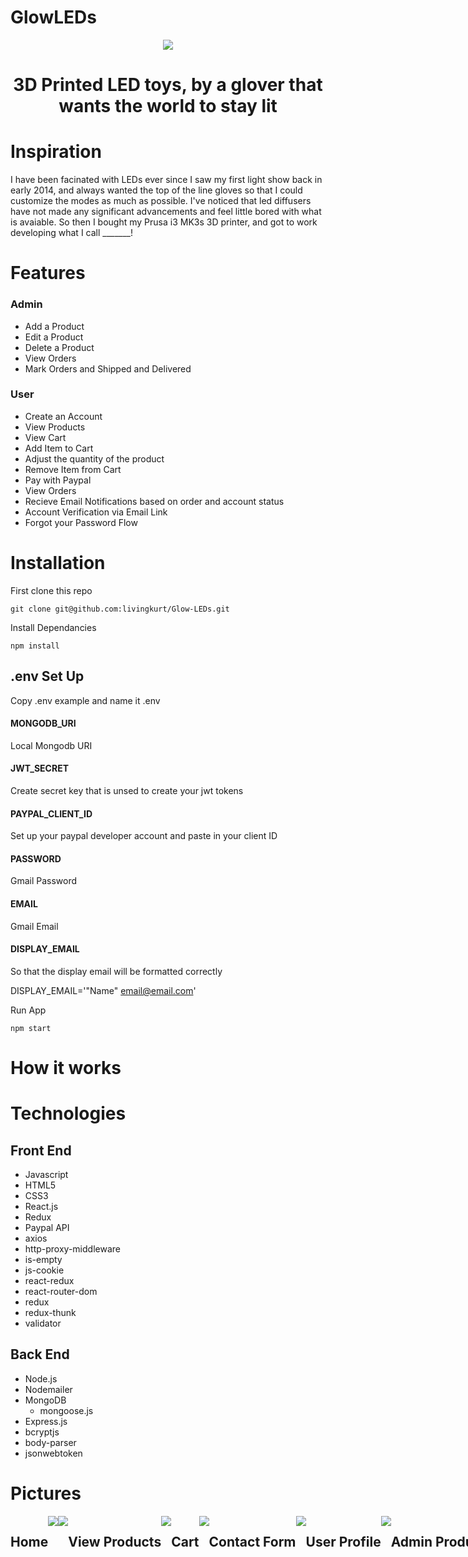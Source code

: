 # GlowLEDs

<p align="center">
  <img style="text-align: center;" src="./client/public/images/optimized_images/logo_images/glow_logo_optimized.png">
  <h1 style="text-align: center;">3D Printed LED toys, by a glover that wants the world to stay lit</h1>
  <!-- <h1 style="text-align: center;">3D Printed LED toys and accessories, by a glover that just wants to light up the world</h1> -->
</p>


# Inspiration

I have been facinated with LEDs ever since I saw my first light show back in early 2014, and always wanted the top of the line gloves so that I could customize the modes as much as possible. I've noticed that led diffusers have not made any significant advancements and feel little bored with what is avaiable. So then I bought my Prusa i3 MK3s 3D printer, and got to work developing what I call _______!

# Features

### Admin
- Add a Product
- Edit a Product
- Delete a Product
- View Orders
- Mark Orders and Shipped and Delivered
### User
- Create an Account
- View Products
- View Cart
- Add Item to Cart
- Adjust the quantity of the product
- Remove Item from Cart
- Pay with Paypal
- View Orders
- Recieve Email Notifications based on order and account status
- Account Verification via Email Link
- Forgot your Password Flow


# Installation

First clone this repo

```shell
git clone git@github.com:livingkurt/Glow-LEDs.git
```

Install Dependancies

```shell
npm install
```

## .env Set Up

Copy .env example and name it .env

#### MONGODB_URI

Local Mongodb URI

#### JWT_SECRET

Create secret key that is unsed to create your jwt tokens

#### PAYPAL_CLIENT_ID

Set up your paypal developer account and paste in your client ID

#### PASSWORD

Gmail Password

#### EMAIL

Gmail Email

#### DISPLAY_EMAIL

So that the display email will be formatted correctly

DISPLAY_EMAIL='"Name" <email@email.com>'


Run App

```shell
npm start
```

# How it works

# Technologies

## Front End

- Javascript
- HTML5
- CSS3
- React.js
- Redux
- Paypal API
- axios
- http-proxy-middleware
- is-empty
- js-cookie
- react-redux
- react-router-dom
- redux
- redux-thunk
- validator


## Back End

- Node.js
- Nodemailer
- MongoDB
  - mongoose.js
- Express.js
- bcryptjs
- body-parser
- jsonwebtoken


# Pictures

<div align="center" style="display:flex; flex-wrap: wrap; width:1500px;">
  <h2>Home</h2>
  <img style="text-align: center;" src="client/public/images/optimized_images/readme_images/home_top_optimized.png">
  <img style="text-align: center;" src="client/public/images/optimized_images/readme_images/home_bottom_optimized.png">
  <h2>View Products</h2>
  <img style="text-align: center;" src="client/public/images/optimized_images/readme_images/products_optimized.png">
  <h2>Cart</h2>
  <img style="text-align: center;" src="client/public/images/optimized_images/readme_images/cart_optimized.png">
  <h2>Contact Form</h2>
  <img style="text-align: center;" src="client/public/images/optimized_images/readme_images/contact_optimized.png">
  <h2>User Profile</h2>
  <img style="text-align: center;" src="client/public/images/optimized_images/readme_images/profile_optimized.png">
  <h2>Admin Products</h2>
  <img style="text-align: center;" src="client/public/images/optimized_images/readme_images/admin_products_optimized.png">
  <h2>Admin Orders</h2>
  <img style="text-align: center;" src="client/public/images/optimized_images/readme_images/admin_orders_optimized.png">
</div>